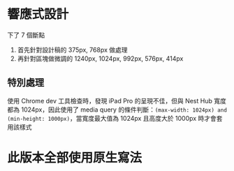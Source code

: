 # 響應式設計

下了 7 個斷點

1. 首先針對設計稿的 375px, 768px 做處理
2. 再針對區塊做微調的 1240px, 1024px, 992px, 576px, 414px

## 特別處理

使用 Chrome dev 工具檢查時，發現 iPad Pro 的呈現不佳，但與 Nest Hub 寬度都為 1024px，因此使用了 media query 的條件判斷：`(max-width: 1024px) and (min-height: 1000px)`，當寬度最大值為 1024px 且高度大於 1000px 時才會套用該樣式

# 此版本全部使用原生寫法
